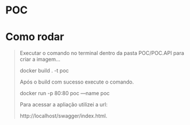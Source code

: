 # POC

# Como rodar
>Executar o comando no terminal dentro da pasta POC/POC.API para criar a imagem...
>
>docker build . -t poc
>
>Após o build com sucesso execute o comando. 
>
>docker run -p 80:80 poc —name poc
>
>Para acessar a apliação utilizei a url:
>
>http://localhost/swagger/index.html.
